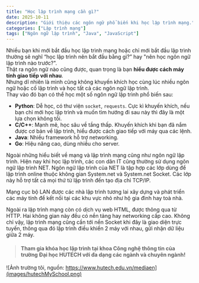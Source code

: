 ```yaml
---
title: "Học lập trình mạng cần gì?"
date: 2025-10-11
description: "Giới thiệu các ngôn ngữ phổ biến khi học lập trình mạng."
categories: ["Lập trình mạng"]
tags: ["Ngôn ngữ lập trình", "Java", "JavaScript"]
---
```


Nhiều bạn khi mới bắt đầu học lập trình mạng hoặc chỉ mới bắt đầu lập trình thường sẽ nghĩ “học lập trình nên bắt đầu bằng gì?” hay "nên học ngôn ngữ lập trình nào trước?".  
Thật ra ngôn ngữ nào cũng được, quan trọng là bạn **hiểu được cách máy tính giao tiếp với nhau**.  
Nhưng dĩ nhiên là mình cũng không khuyến khích học cùng lúc nhiều ngôn ngữ hoặc cố lập trình và học tất cả các ngôn ngữ lập trình.  
Thay vào đó bạn có thể học một số ngôn ngữ lập trình phổ biến sau:
- **Python**: Dễ học, có thư viện `socket`, `requests`. Cực kì khuyến khích, nếu bạn chỉ mới học lập trình và muốn tìm hướng đi sau này thì đây là một lựa chọn không tồi.
- **C/C++**: Mạnh mẽ, học sâu về tầng thấp. Khuyến khích khi bạn đã nắm được cơ bản về lập trình, hiểu được cách giao tiếp với máy qua các lệnh.
- **Java**: Nhiều framework hỗ trợ networking. 
- **Go**: Hiệu năng cao, dùng nhiều cho server.

Ngoài những hiểu biết về mạng và lập trình mạng cũng như ngôn ngữ lập trình. Hiện nay khi học lập trình, các con dân IT cũng thường sử dụng ngôn ngữ lập trình NET. Ngôn ngữ lập trình của NET là tập hợp các lớp dùng để lập trình online thuộc không gian System.net và System.net Socket. Các lớp này hỗ trợ tất cả mọi thứ từ lập trình đến tạo địa chỉ TCP/IP.

Mạng cục bộ LAN được các nhà lập trình tương lai xây dựng và phát triển các máy tính để kết nối tại các khu vực nhỏ như hộ gia đình hay toà nhà. 

Ngoài ra lập trình mạng còn có dịch vụ web HTML, được thông qua từ HTTP. Hai không gian này đều có nền tảng hay networking cấp cao. Không chỉ vậy, lập trình mạng cũng cần tới nền Socket khi đây là giao diện trực tuyến, thông qua đó lập trình điều khiển 2 máy với nhau, gửi nhận dữ liệu giữa 2 máy.



>#### Tham gia khóa học lập trình tại khoa Công nghệ thông tin của trường Đại học HUTECH với đa dạng các ngành và chuyên ngành!
![Ảnh trường tôi, nguồn: https://www.hutech.edu.vn/mediaen](images/hutechMySchool.png)

